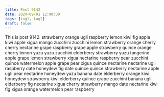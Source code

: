 ```yaml
---
title: Post 9142
date: 2024-09-01 12:00:00
tags: [tag1, tag2]
draft: false
---
```

This is post 9142.
strawberry
orange
ugli
raspberry
lemon
kiwi
fig
apple
kiwi
apple
xigua
mango
zucchini
zucchini
lemon
strawberry
orange
cherry
cherry
nectarine
grape
raspberry
grape
apple
strawberry
quince
orange
cherry
lemon
yuzu
yuzu
zucchini
elderberry
strawberry
yuzu
tangerine
apple
grape
lemon
strawberry
xigua
nectarine
raspberry
pear
zucchini
quince
watermelon
apple
grape
pear
xigua
quince
nectarine
nectarine
ugli
raspberry
date
honeydew
fig
date
quince
quince
strawberry
nectarine
apple
ugli
pear
nectarine
honeydew
yuzu
banana
date
elderberry
orange
kiwi
honeydew
strawberry
kiwi
elderberry
quince
grape
zucchini
banana
ugli
elderberry
fig
nectarine
xigua
cherry
strawberry
mango
date
nectarine
kiwi
fig
xigua
orange
watermelon
pear
raspberry

